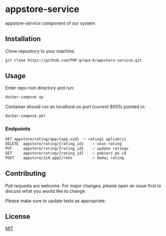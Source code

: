 # appstore-service

appstore-service component of our system

## Installation

Clone repository to your machine.

```bash
git clone https://github.com/POP-grupa-K/appstore-service.git
```

## Usage

Enter repo root directory and run:

```bash
docker-compose up
```

Container should run on localhost on port (current 8005) pointed in:
```bash
docker-compose.yml
```

### Endpoints
```bash
GET	appstore/rating/app/{app_uid} -> ratingi apliakcji
DELETE  appstore/rating/{rating_id}   -> usun rating
PUT 	appstore/rating/{rating_id}   -> update ratingu
GET 	appstore/rating/{rating_id}   -> pobierz po id
POST	appstore/{id_app}/rate	      -> dodaj rating
```


## Contributing
Pull requests are welcome. For major changes, please open an issue first to discuss what you would like to change.

Please make sure to update tests as appropriate.

## License
[MIT](https://choosealicense.com/licenses/mit/)